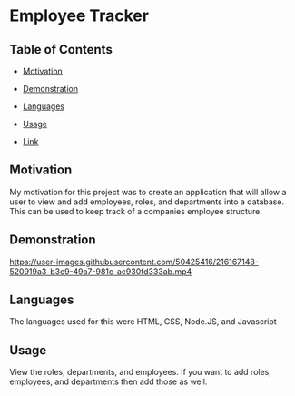 # Employee Tracker

## Table of Contents
* [Motivation](#Motivation)

* [Demonstration](#Demonstration)

* [Languages](#Languages)

* [Usage](#Usage)

* [Link](#Link)



## Motivation

My motivation for this project was to create an application that will allow a user to view and add employees, roles, and departments into a database. This can be used to keep track of a companies employee structure.

## Demonstration



https://user-images.githubusercontent.com/50425416/216167148-520919a3-b3c9-49a7-981c-ac930fd333ab.mp4




## Languages

The languages used for this were HTML, CSS, Node.JS, and Javascript

## Usage

View the roles, departments, and employees. If you want to add roles, employees, and departments then add those as well.



